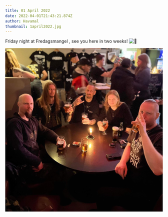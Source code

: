 ```yaml
---
title: 01 April 2022
date: 2022-04-01T21:43:21.874Z
author: Havamal
thumbnail: 1april2022.jpg
---
```

Friday night at Fredagsmangel , see you here in two weeks! ![🤘](https://static.xx.fbcdn.net/images/emoji.php/v9/t38/1/16/1f918.png)

![Havamal drinks at Fredagsmangel](1april2022.jpg)